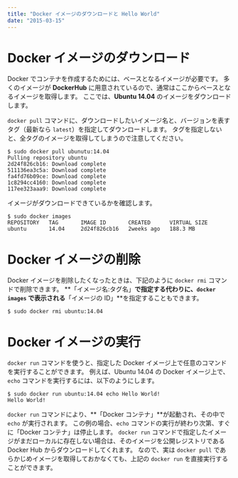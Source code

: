 ```yaml
---
title: "Docker イメージのダウンロードと Hello World"
date: "2015-03-15"
---
```


Docker イメージのダウンロード
====

Docker でコンテナを作成するためには、ベースとなるイメージが必要です。
多くのイメージが **DockerHub** に用意されているので、通常はここからベースとなるイメージを取得します。
ここでは、**Ubuntu 14.04** のイメージをダウンロードします。

`docker pull` コマンドに、ダウンロードしたいイメージ名と、バージョンを表すタグ（最新なら `latest`）を指定してダウンロードします。
タグを指定しないと、全タグのイメージを取得してしまうので注意してください。

```
$ sudo docker pull ubunutu:14.04
Pulling repository ubuntu
2d24f826cb16: Download complete
511136ea3c5a: Download complete
fa4fd76b09ce: Download complete
1c8294cc4160: Download complete
117ee323aaa9: Download complete
```

イメージがダウンロードできているかを確認します。

```
$ sudo docker images
REPOSITORY   TAG       IMAGE ID       CREATED      VIRTUAL SIZE
ubuntu       14.04     2d24f826cb16   2weeks ago   188.3 MB
```


Docker イメージの削除
====

Docker イメージを削除したくなったときは、下記のように `docker rmi` コマンドで削除できます。
**「イメージ名:タグ名」**で指定する代わりに、`docker images` で表示される**「イメージの ID」**を指定することもできます。

```
$ sudo docker rmi ubuntu:14.04
```


Docker イメージの実行
====

`docker run` コマンドを使うと、指定した Docker イメージ上で任意のコマンドを実行することができます。
例えば、Ubuntu 14.04 の Docker イメージ上で、`echo` コマンドを実行するには、以下のようにします。

```
$ sudo docker run ubuntu:14.04 echo Hello World!
Hello World!
```

`docker run` コマンドにより、**「Docker コンテナ」**が起動され、その中で `echo` が実行されます。
この例の場合、`echo` コマンドの実行が終わり次第、すぐに「Docker コンテナ」は停止します。
`docker run` コマンドで指定したイメージがまだローカルに存在しない場合は、そのイメージを公開レジストリである Docker Hub からダウンロードしてくれます。
なので、実は `docker pull` であらかじめイメージを取得しておかなくても、上記の `docker run` を直接実行することができます。


